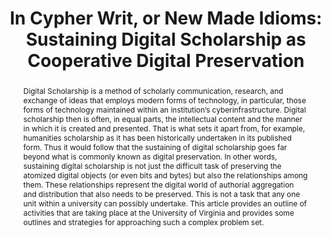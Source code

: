 ---
abstract: Digital Scholarship is a method of scholarly communication, research, and
  exchange of ideas that employs modern forms of technology, in particular, those
  forms of technology maintained within an institution’s cyberinfrastructure. Digital
  scholarship then is often, in equal parts, the intellectual content and the manner
  in which it is created and presented. That is what sets it apart from, for example,
  humanities scholarship as it has been historically undertaken in its published form.
  Thus it would follow that the sustaining of digital scholarship goes far beyond
  what is commonly known as digital preservation. In other words, sustaining digital
  scholarship is not just the difficult task of preserving the atomized digital objects
  (or even bits and bytes) but also the relationships among them. These relationships
  represent the digital world of authorial aggregation and distribution that also
  needs to be preserved. This is not a task that any one unit within a university
  can possibly undertake. This article provides an outline of activities that are
  taking place at the University of Virginia and provides some outlines and strategies
  for approaching such a complex problem set.
creators:
- Daigle, Bradley J.
date: null
document_url: https://services.phaidra.univie.ac.at/api/object/o:294100/download
grand_parent: iPRES
institutions: []
keywords:
- london
landing_page_url: https://phaidra.univie.ac.at/o:294100
language: eng
layout: publication
license: CC BY-SA 3.0 AT
notes_url: null
parent: iPRES 2008
presentation_url: null
publication_type: paper
size: 56395
source_name: iPRES
title: 'In Cypher Writ, or New Made Idioms: Sustaining Digital Scholarship as Cooperative
  Digital Preservation'
year: 2008
---